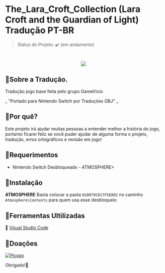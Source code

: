 # The_Lara_Croft_Collection (Lara Croft and the Guardian of Light) Tradução PT-BR
> Status do Projeto: :heavy_check_mark: (em andamento)

<h1 align="center"><figure>
  <img src="insira o aqui o endereço">
</figure></h1>

## :small_blue_diamond:Sobre a Tradução.

Tradução jogo base feita pelo grupo GameVicio

_ "Portado para Nintendo Switch por Traduções GBJ" _

## :small_blue_diamond:Por quê?

Este projeto irá ajudar muitas pessoas a entender melhor a história do jogo, portanto ficarei feliz se você puder ajudar de alguma forma o projeto, tradução, erros ortográficos e revisão em jogo!

## :small_blue_diamond:Requerimentos

- Nintendo Switch Desbloqueado - ATMOSPHERE>

## :small_blue_diamond:Instalação

**ATMOSPHERE** Basta colocar a pasta ```010079C017F5E002``` no caminho ```Atmosphere\Contents``` para quem usa esse desbloqueio

## :small_blue_diamond:Ferramentas Ultilizadas

:link: [Visual Studio Code](https://code.visualstudio.com)

## :small_blue_diamond:Doações

[![Picpay](https://i.ibb.co/cYcsCnZ/hhhh.png)](https://picpay.me/gilsongbj)

Obrigado!:wave:
